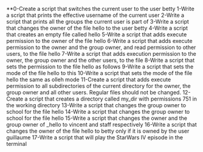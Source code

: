 **0-Create a script that switches the current user to the user betty
1-Write a script that prints the effective username of the current user
2-Write a script that prints all the groups the current user is part of
3-Write a script that changes the owner of the file hello to the user betty
4-Write a script that creates an empty file called hello
5-Write a script that adds execute permission to the owner of the file hello
6-Write a script that adds execute permission to the owner and the group owner, and read permission to other users, to the file hello
7-Write a script that adds execution permission to the owner, the group owner and the other users, to the file
8-Write a script that sets the permission to the file hello as follows
9-Write a script that sets the mode of the file hello to this
10-Write a script that sets the mode of the file hello the same as olleh mode
11-Create a script that adds execute permission to all subdirectories of the current directory for the owner, the group owner and all other users. Regular files should not be changed.
12-Create a script that creates a directory called my_dir with permissions 751 in the working directory
13-Write a script that changes the group owner to school for the file hello
14-Write a script that changes the group owner to school for the file hello
15-Write a script that changes the owner and the group owner of _hello to vincent and staff respectively
16-Write a script that changes the owner of the file hello to betty only if it is owned by the user guillaume
17-Write a script that will play the StarWars IV episode in the terminal
